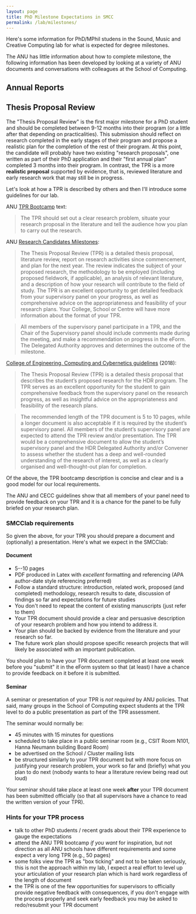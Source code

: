 ```yaml
---
layout: page
title: PhD Milestone Expectations in SMCC
permalink: /lab/milestones/
---
```


Here's some information for PhD/MPhil studens in the Sound, Music and Creative Computing lab for what is expected for degree milestones.

The ANU has little information about how to complete milestone, the following information has been developed by looking at a variety of ANU documents and conversations with colleagues at the School of Computing.

## Annual Reports


## Thesis Proposal Review

The "Thesis Proposal Review" is the first major milestone for a PhD student and
should be completed between 9-12 months into their program (or a little after
that depending on practicalities). This submission should reflect on research
completed in the early stages of their program and propose a realistic plan for
the completion of the rest of their program. At this point, the candidate will
probably have two existing "research proposals", one written as part of their
PhD application and their "first annual plan" completed 3 months into their
program. In contrast, the TPR is a more **realistic proposal** supported by
evidence, that is, reviewed literature and early research work that may still
be in progress.

Let's look at how a TPR is described by others and then I'll introduce some guidelines for our lab.

ANU [TPR Bootcamp](https://services.anu.edu.au/training/thesis-proposal-review-boot-camp) text:

> The TPR should set out a clear research problem, situate your research
> proposal in the literature and tell the audience how you plan to carry out
> the research. 

ANU [Research Candidates Milestones](https://www.anu.edu.au/students/program-administration/assessments-exams/research-candidate-milestones):

> The Thesis Proposal Review (TPR) is a detailed thesis proposal, literature
> review, report on research activities since commencement, and plan for the
> next year. The review indicates the subject of your proposed research, the
> methodology to be employed (including proposed fieldwork, if applicable), an
> analysis of relevant literature, and a description of how your research will
> contribute to the field of study. The TPR is an excellent opportunity to get
> detailed feedback from your supervisory panel on your progress, as well as
> comprehensive advice on the appropriateness and feasibility of your research
> plans. Your College, School or Centre will have more information about the
> format of your TPR.

> All members of the supervisory panel participate in a TPR, and the Chair of
> the Supervisory panel should include comments made during the meeting, and
> make a recommendation on progress in the eForm. The Delegated Authority
> approves and determines the outcome of the milestone.

[College of Engineering, Computing and Cybernetics guidelines](https://cecc.anu.edu.au/sites/default/files/u10816/cecs_hdr_milestone_guidelines_2018.pdf) (2018):

> The Thesis Proposal Review (TPR) is a detailed thesis proposal that describes
> the student’s proposed research for the HDR program. The TPR serves as an
> excellent opportunity for the student to gain comprehensive feedback from the
> supervisory panel on the research progress, as well as insightful advice on
> the appropriateness and feasibility of the research plans.

> The recommended length of the TPR document is 5 to 10 pages, while a longer
> document is also acceptable if it is required by the student’s supervisory
> panel. All members of the student’s supervisory panel are expected to attend
> the TPR review and/or presentation. The TPR would be a comprehensive document
> to allow the student’s supervisory panel and the HDR Delegated Authority
> and/or Convener to assess whether the student has a deep and well-rounded
> understanding of the research of interest, as well as a clearly organised and
> well-thought-out plan for completion.

Of the above, the TPR bootcamp description is concise and clear and is a good model for our local requirements.

The ANU and CECC guidelines show that all members of your panel need to provide feedback on your TPR and it is a chance for the panel to be fully briefed on your research plan.

### SMCClab requirements

So given the above, for your TPR you should prepare a document and (optionally) a presentation. Here's what we expect in the SMCClab:

#### Document

- 5--10 pages
- PDF produced in Latex with _excellent_ formatting and referencing (APA author-date style referencing preferred)
- Follow a standard structure: introduction, related work, proposed (and completed) methodology, research results to date, discussion of findings so far and expectations for future studies
- You don't need to repeat the content of existing manuscripts (just refer to them)
- Your TPR document should provide a clear and persuasive description of your research problem and how you intend to address it. 
- Your plan should be backed by evidence from the literature and your research so far.
- The future work plan should propose specific research projects that will likely be associated with an important publication.

You should plan to have your TPR document completed at least one week before you "submit" it in the eForm system so that (at least) I have a chance to provide feedback on it before it is submitted.

#### Seminar

A seminar or presentation of your TPR is _not required_ by ANU policies. That said, many groups in the School of Computing expect students at the TPR level to do a public presentation as part of the TPR assessment.

The seminar would normally be:

- 45 minutes with 15 minutes for questions
- scheduled to take place in a public seminar room (e.g., CSIT Room N101, Hanna Neumann building Board Room)
- be advertised on the School / Cluster mailing lists
- be structured similarly to your TPR document but with more focus on justifying your research problem, your work so far and (briefly) what you plan to do next (nobody wants to hear a literature review being read out loud)

Your seminar should take place at least one week **after** your TPR document has been submitted officially (so that all supervisors have a chance to read the written version of your TPR).

### Hints for your TPR process

- talk to other PhD students / recent grads about their TPR experience to gauge the expectations
- attend the ANU TPR bootcamp _if you want_ for inspiration, but not direction as all ANU schools have different requirements and some expect a very long TPR (e.g., 50 pages)
- some folks view the TPR as "box ticking" and not to be taken seriously, this is not the approach within my lab, I expect a real effort to level up your articulation of your research plan which is hard work regardless of the length of document
- the TPR is one of the few opportunities for supervisors to officially provide negative feedback with consequences, if you don't engage with the process properly and seek early feedback you may be asked to redo/resubmit your TPR document






